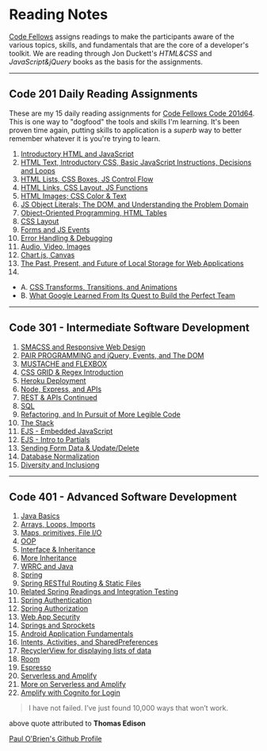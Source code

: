 # Reading Notes

[Code Fellows](https://www.codefellows.org/) assigns readings to make the participants aware of the various topics, skills, and fundamentals that are the core of a developer's toolkit. We are reading through Jon Duckett's _HTML&CSS_ and _JavaScript&jQuery_ books as the basis for the assignments.

--------------------

## Code 201 Daily Reading Assignments

These are my 15 daily reading assignments for [Code Fellows Code 201d64](https://canvas.instructure.com/courses/2048509/assignments/15183055?module_item_id=30849446). This is one way to "dogfood" the tools and skills I'm learning. It's been proven time again, putting skills to application is a _superb_ way to better remember whatever it is you're trying to learn.

1. [Introductory HTML and JavaScript](introductory-html-and-javascript.md)
2. [HTML Text, Introductory CSS, Basic JavaScript Instructions, Decisions and Loops](/CF201/201-class-02.md)
3. [HTML Lists, CSS Boxes, JS Control Flow](/CF201/class-03.md)
4. [HTML Links, CSS Layout, JS Functions](/CF201/class-04.md)
5. [HTML Images; CSS Color & Text](/CF201/class-05.md)
6. [JS Object Literals; The DOM, and Understanding the Problem Domain](/CF201/class-06.md)
7. [Object-Oriented Programming, HTML Tables](/CF201/class-07.md)
8. [CSS Layout](/CF201/class-08.md)
9. [Forms and JS Events](/CF201/class-09.md)
10. [Error Handling & Debugging](/CF201/class-10.md)
11. [Audio, Video, Images](/CF201/class-11.md)
12. [Chart.js, Canvas](/CF201/class-12.md)
13. [The Past, Present, and Future of Local Storage for Web Applications](/CF201/class-13.md)
14.
- A. [CSS Transforms, Transitions, and Animations](/CF201/class-14-a.md)
- B. [What Google Learned From Its Quest to Build the Perfect Team](/CF201/class-14-b.md)

-----------------------

## Code 301 - Intermediate Software Development

1. [SMACSS and Responsive Web Design](/CF301/301-reading-01.md)
2. [PAIR PROGRAMMING and jQuery, Events, and The DOM](/CF301/301-reading-02.md)
3. [MUSTACHE and FLEXBOX](/CF301/301-reading-03.md)
4. [CSS GRID & Regex Introduction](/CF301/301-reading-04.md)
5. [Heroku Deployment](/CF301/301-reading-05.md)
6. [Node, Express, and APIs](/CF301/301-reading-06.md)
7. [REST & APIs Continued](/CF301/301-reading-07.md)
8. [SQL](/CF301/301-reading-08.md)
9. [Refactoring, and In Pursuit of More Legible Code](/CF301/301-reading-09.md)
10. [The Stack](/CF301/301-reading-10.md)
11. [EJS - Embedded JavaScript](/CF301/301-reading-11.md)
12. [EJS - Intro to Partials](/CF301/301-reading-12.md)
13. [Sending Form Data & Update/Delete](/CF301/301-reading-13.md)
14. [Database Normalization](/CF301/301-reading-14.md)
15. [Diversity and Inclusiong](/CF301/301-reading-15.md)

----------------------

## Code 401 - Advanced Software Development

1. [Java Basics](/CF401/401-reading-01.md)
2. [Arrays, Loops, Imports](/CF401/401-reading-02.md)
3. [Maps, primitives, File I/O](/CF401/401-reading-03.md)
4. [OOP](/CF401/401-reading-04.md)
5. [Interface & Inheritance](/CF401/401-reading-05-06.md)
6. [More Inheritance](/CF401/401-reading-07.md)
7. [WRRC and Java](/CF401/401-reading-09.md)
8. [Spring](/CF401/401-reading-11.md)
9. [Spring RESTful Routing & Static Files](/CF401/401-reading-12.md)
10. [Related Spring Readings and Integration Testing](/CF401/401-reading-13.md)
11. [Spring Authentication](/CF401/401-reading-16.md)
12. [Spring Authorization](/CF401/401-reading-17.md)
13. [Web App Security](/CF401/401-reading-18.md)
14. [Springs and Sprockets](/CF401/401-reading-19.md)
15. [Android Application Fundamentals](/CF401/401-reading-26.md)
16. [Intents, Activities, and SharedPreferences](/CF401/401-reading-27.md)
17. [RecyclerView for displaying lists of data](/CF401/401-reading-28.md)
18. [Room](/CF401/401-reading-28.md)
19. [Espresso](/CF401/401-reading-31.md)
20. [Serverless and Amplify](/CF401/401-reading-32.md)
21. [More on Serverless and Amplify](/CF401/401-reading-33.md)
22. [Amplify with Cognito for Login](/CF401/401-reading-34.md)

> I have not failed. I’ve just found 10,000 ways that won’t work.

above quote attributed to **Thomas Edison**

[Paul O'Brien's Github Profile](https://github.com/PVOBrien)
